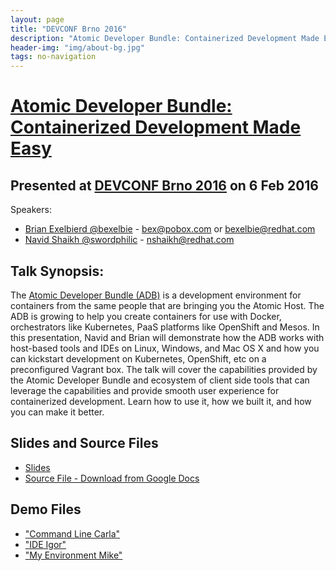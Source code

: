 ```yaml
---
layout: page
title: "DEVCONF Brno 2016"
description: "Atomic Developer Bundle: Containerized Development Made Easy"
header-img: "img/about-bg.jpg"
tags: no-navigation
---
```


# [Atomic Developer Bundle: Containerized Development Made Easy](https://devconfcz2016.sched.org/event/53556807a38c5eb825ebdfdebccd1def)
## Presented at [DEVCONF Brno 2016](http://devconf.cz/) on 6 Feb 2016

Speakers: 
- [Brian Exelbierd @bexelbie](https://twitter.com/bexelbie) - bex@pobox.com or bexelbie@redhat.com
- [Navid Shaikh @swordphilic](https://twitter.com/swordphilic) - nshaikh@redhat.com

## Talk Synopsis:
The [Atomic Developer Bundle
(ADB)](https://github.com/projectatomic/adb-atomic-developer-bundle/)
is a development environment for containers from the same people that
are bringing you the Atomic Host. The ADB is growing to help you create
containers for use with Docker, orchestrators like Kubernetes, PaaS
platforms like OpenShift and Mesos. In this presentation, Navid and
Brian will demonstrate how the ADB works with host-based tools and IDEs
on Linux, Windows, and Mac OS X and how you can kickstart development
on Kubernetes, OpenShift, etc on a preconfigured Vagrant box. The talk
will cover the capabilities provided by the Atomic Developer Bundle and
ecosystem of client side tools that can leverage the capabilities and
provide smooth user experience for containerized development. Learn how
to use it, how we built it, and how you can make it better.

## Slides and Source Files

- [Slides](ADB_DevConf_2016.pdf)
- [Source File - Download   from Google Docs](slides.pptx)

## Demo Files

- ["Command Line Carla"](carla/README.md.txt)
- ["IDE Igor"](igor/README.md.txt)
- ["My Environment Mike"](mike/README.md.txt)

